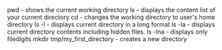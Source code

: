 pwd - shows the current working directory
ls - displays the content list of your current directory
cd - changes the working directory to user's home directory
ls -l - displays current directory in a long format
ls -la - displays current directory contents including hidden files.
ls -lna - displays only filedigits
mkdir tmp/my_first_directory  - creates a new directory
